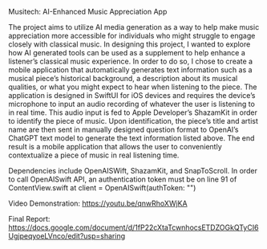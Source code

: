 Musitech: AI-Enhanced Music Appreciation App

The project aims to utilize AI media generation as a way to help make music appreciation more accessible for individuals who might struggle to engage closely with classical music. In designing this project, I wanted to explore how AI generated tools can be used as a supplement to help enhance a listener’s classical music experience. In order to do so, I chose to create a mobile application that automatically generates text information such as a musical piece’s historical background, a description about its musical qualities, or what you might expect to hear when listening to the piece. The application is designed in SwiftUI for iOS devices and requires the device’s microphone to input an audio recording of whatever the user is listening to in real time. This audio input is fed to Apple Developer’s ShazamKit in order to identify the piece of music. Upon identification, the piece’s title and artist name are then sent in manually designed question format to OpenAI’s ChatGPT text model to generate the text information listed above. The end result is a mobile application that allows the user to conveniently contextualize a piece of music in real listening time.

Dependencies include OpenAISWift, ShazamKit, and SnapToScroll. In order to call OpenAISwift API, an authentication token must be on line 91 of ContentView.swift at 
  client = OpenAISwift(authToken: "<YOUR TOKEN HERE>")

Video Demonstration: https://youtu.be/qnwRhoXWjKA 

Final Report: https://docs.google.com/document/d/1fP22cXtaTcwnhocsETDZOGkQTyCI6UgjpeqyoeLVnco/edit?usp=sharing 